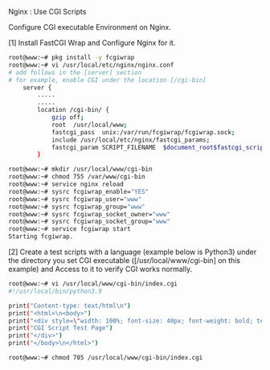 Nginx : Use CGI Scripts
 	
Configure CGI executable Environment on Nginx.

[1]	Install FastCGI Wrap and Configure Nginx for it.
```sh
root@www:~# pkg install -y fcgiwrap
root@www:~# vi /usr/local/etc/nginx/nginx.conf
# add follows in the [server] section
# for example, enable CGI under the location [/cgi-bin]
    server {
        .....
        .....
        location /cgi-bin/ {
            gzip off;
            root  /usr/local/www;
            fastcgi_pass  unix:/var/run/fcgiwrap/fcgiwrap.sock;
            include /usr/local/etc/nginx/fastcgi_params;
            fastcgi_param SCRIPT_FILENAME  $document_root$fastcgi_script_name;
        }

root@www:~# mkdir /usr/local/www/cgi-bin
root@www:~# chmod 755 /var/www/cgi-bin
root@www:~# service nginx reload
root@www:~# sysrc fcgiwrap_enable="YES"
root@www:~# sysrc fcgiwrap_user="www"
root@www:~# sysrc fcgiwrap_group="www"
root@www:~# sysrc fcgiwrap_socket_owner="www"
root@www:~# sysrc fcgiwrap_socket_group="www"
root@www:~# service fcgiwrap start
Starting fcgiwrap.
```
[2]	Create a test scripts with a language (example below is Python3) under the directory you set CGI executable ([/usr/local/www/cgi-bin] on this example) and Access to it to verify CGI works normally.
```sh
root@www:~# vi /usr/local/www/cgi-bin/index.cgi
#!/usr/local/bin/python3.9

print("Content-type: text/html\n")
print("<html>\n<body>")
print("<div style=\"width: 100%; font-size: 40px; font-weight: bold; text-align: center;\">")
print("CGI Script Test Page")
print("</div>")
print("</body>\n</html>")

root@www:~# chmod 705 /usr/local/www/cgi-bin/index.cgi
```